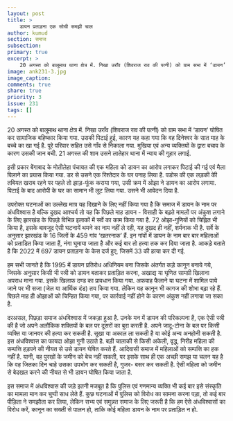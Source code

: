 ```yaml
---
layout: post
title: >
    डायन प्रताड़ना एक सोची समझी चाल
author: kumud
section: समाज
subsection:
primary: true
excerpt: >
    20 अगस्त को बालूमाथ थाना क्षेत्र में. निखा उराँव (शिवराज राव की पत्नी) को ग्राम सभा में ‘डायन’ घोषित कर सामाजिक बहिष्कार किया गया. उसकी पिटाई हुई, कारण यह कहा गया कि वह दिनेश्वर के सात माह के बच्चे का खा गई है.
image: ank231-3.jpg
image_caption: 
comments: true
share: true
priority: 3
issue: 231
tags: []
---
```


20 अगस्त को बालूमाथ थाना क्षेत्र में. निखा उराँव (शिवराज राव की पत्नी) को ग्राम सभा में ‘डायन’ घोषित कर सामाजिक बहिष्कार किया गया. उसकी पिटाई हुई, कारण यह कहा गया कि वह दिनेश्वर के सात माह के बच्चे का खा गई है. पूरे परिवार सहित उसे गाँव से निकाला गया. मुखिया एवं अन्य व्यक्तियों के द्वारा बचाव के कारण उसकी जान बची. 21 अगस्त की शाम उसने लातेहार थाना में न्याय की गुहार लगाई.

इसी प्रकार बेंगाबाद के मोतीलेहा पंचायत की एक महिला को डायन का आरोप लगाकर पिटाई की गई एवं मैला पिलाने का प्रयास किया गया. डर से उसने एक रिश्तेदार के घर पनाह लिया है. पडोस की एक लड़की कीे तबियत खराब रहने पर पहले तो झाड़-फूंक कराया गया, उसी क्रम में ओझा ने डायन का आरोप लगाया. पिटाई के बाद आरोपी के घर का सामान भी लूट लिया गया. उसने भी आवेदन दिया है.

उपरोक्त घटनाओं का उल्लेख मात्र यह दिखाने के लिए नहीं किया गया है कि समाज में डायन के नाम पर अंधविश्वास है बल्कि दुखद आश्चर्य तो यह कि पिछले माह डायन - विसाही के बढ़ते मामलों पर अंकुश लगाने के लिए झारखंड के पिछड़े विभिन्न इलाकों में सर्वे का काम किया गया है. 72 ओझा-गुणियों को चिह्नित भी किया है, इसके बावजूद ऐसी घटनायें थमने का नाम नहीं ले रही, यह दुखद ही नहीं, शर्मनाक भी है. सर्वे के अनुसार झारखंड के 16 जिलों के 459 गांव ‘खतरनाक’ हैं. इन गांवों में डायन के नाम बार बार महिलाओं को प्रताडित किया जाता हैं, नंगा घुमाया जाता है और कई बार तो हत्या तक कर दिया जाता है. आकड़े बताते है कि 2022 में 697 डायन प्रताड़ना के केस दर्ज हुए, जिसमें 33 की हत्या कर दी गई.

हम सभी जानते है कि 1995 में डायन प्रतिरोध अधिनियम बना जिसके अंतर्गत कड़े कानून बनाये गये, जिसके अनुसार किसी भी स्त्री को डायन बताकर प्रताड़ित करना, अखाद्य या घृणित सामग्री खिलाना अपराध माना गया. इसके खिलाफ दण्ड का प्रावधान किया गया. अफवाह फैलाने या घटना में शामिल पाये जाने पर भी सजा (जेल या आर्थिक दंड) तय किया गया. लेकिन यह कानून भी कागज की शोभा बढ़ा रहे हैं. पिछले माह ही ओझाओं को चिन्हित किया गया, पर कार्रवाई नहीं होने के कारण अंकुश नहीं लगाया जा सका है.

दरअसल, पिछड़ा समाज अंधविश्वास में जकड़ा हुआ है. उनके मन में डायन की परिकल्पना है, एक ऐसी स्त्री की है जो अपने अलौकिक शक्तियों के बल पर दूसरों का बुरा करती है. अपने जादू-टोना के बल पर किसी व्यक्ति या जानवर की हत्या कर सकती है. सूखा या अकाल ला सकती है या कोई अन्य अनहोनी सकती है. इस अंधविश्वास का फायदा ओझा गुनी उठाते है. बड़ी चालाकी से किसी अकेली, वृद्ध, निरीह महिला की सम्पत्ति हड़पने की नीयत से उसे डायन घेषित करते हैं.  आदिवासी समाज में महिलाओं को सम्पत्ति का हक नहीं है. यानी, वह पुरखों के जमीन को बेच नहीं सकती, पर इसके साथ ही एक अच्छी समझ या चलन यह है कि वह जितका दिन चाहे उसका उपभोग कर सकती है, गुजर- बसर कर सकती है. ऐसी महिला को जमीन से बेदखल करने की नीयत से भी डायन घोषित किया जाता है.

इस समाज में अंधविश्वास की जड़े इतनी मजबूत है कि पुलिस एवं गणमान्य व्यक्ति भी कई बार इसे संस्कृति का मामला मान कर चुप्पी साध लेते हैं. कुछ घटनाओं में पुलिस को विरोध का सामना करना पड़ा, तो कई बार पीड़िता ने समझौता कर लिया, लेकिन सभ्य एवं समुन्नत समाज के लिए जरूरी है कि हम ऐसे अंधविश्वासों का विरोध करें, कानून का सख्ती से पालन हो, ताकि कोई महिला डायन के नाम पर प्रताड़ित न हो.